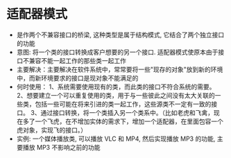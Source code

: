 #  适配器模式

* 是作两个不兼容接口的桥梁, 这种类型是属于结构模式, 它结合了两个独立接口的功能
* 意图:   将一个类的接口转换成客户想要的另一个接口. 适配器模式使原本由于接口不兼容不能一起工作的那些类一起工作
* 主要解决：主要解决在软件系统中，常常要将一些"现存的对象"放到新的环境中，而新环境要求的接口是现对象不能满足的
* 何时使用： 1、系统需要使用现有的类，而此类的接口不符合系统的需要。 2、想要建立一个可以重复使用的类，用于与一些彼此之间没有太大关联的一些类，包括一些可能在将来引进的类一起工作，这些源类不一定有一致的接口。 3、通过接口转换，将一个类插入另一个类系中。（比如老虎和飞禽，现在多了一个飞虎，在不增加实体的需求下，增加一个适配器，在里面包容一个虎对象，实现飞的接口。）
* 实例: 一个媒体播放类, 可以播放 VLC 和 MP4, 然后实现播放 MP3 的功能, 主要播放 MP3 不影响之前的功能


